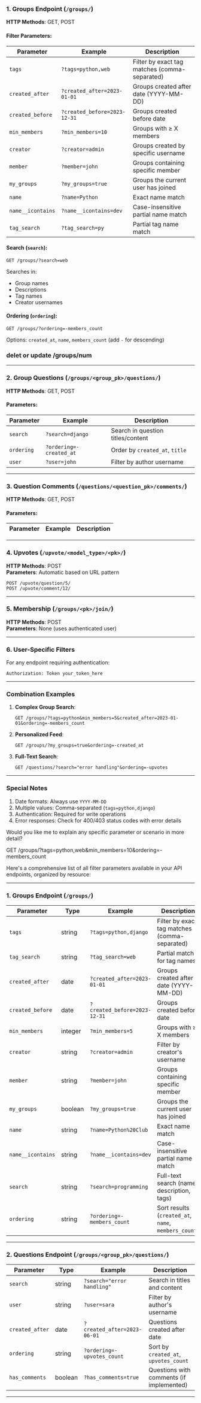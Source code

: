 

### **1. Groups Endpoint** (`/groups/`)
**HTTP Methods**: GET, POST 

#### **Filter Parameters**:
| Parameter | Example | Description |
|-----------|---------|-------------|
| `tags` | `?tags=python,web` | Filter by exact tag matches (comma-separated) |
| `created_after` | `?created_after=2023-01-01` | Groups created after date (YYYY-MM-DD) |
| `created_before` | `?created_before=2023-12-31` | Groups created before date |
| `min_members` | `?min_members=10` | Groups with ≥ X members |
| `creator` | `?creator=admin` | Groups created by specific username |
| `member` | `?member=john` | Groups containing specific member |
| `my_groups` | `?my_groups=true` | Groups the current user has joined |
| `name` | `?name=Python` | Exact name match |
| `name__icontains` | `?name__icontains=dev` | Case-insensitive partial name match |
| `tag_search` | `?tag_search=py` | Partial tag name match |

#### **Search** (`search`):
```http
GET /groups/?search=web
```
Searches in:
- Group names
- Descriptions
- Tag names
- Creator usernames

#### **Ordering** (`ordering`):
```http
GET /groups/?ordering=-members_count
```
Options: `created_at`, `name`, `members_count` (add `-` for descending)

### delet or update  /groups/num

---

### **2. Group Questions** (`/groups/<group_pk>/questions/`)
**HTTP Methods**: GET, POST

#### **Parameters**:
| Parameter | Example | Description |
|-----------|---------|-------------|
| `search` | `?search=django` | Search in question titles/content |
| `ordering` | `?ordering=-created_at` | Order by `created_at`, `title` |
| `user` | `?user=john` | Filter by author username |

---

### **3. Question Comments** (`/questions/<question_pk>/comments/`)
**HTTP Methods**: GET, POST

#### **Parameters**:
| Parameter | Example | Description |
|-----------|---------|-------------|


---

### **4. Upvotes** (`/upvote/<model_type>/<pk>/`)
**HTTP Methods**: POST  
**Parameters**: Automatic based on URL pattern
```http
POST /upvote/question/5/
POST /upvote/comment/12/
```

---

### **5. Membership** (`/groups/<pk>/join/`)
**HTTP Methods**: POST  
**Parameters**: None (uses authenticated user)

---

### **6. User-Specific Filters**
For any endpoint requiring authentication:
```http
Authorization: Token your_token_here
```

---

### **Combination Examples**
1. **Complex Group Search**:
   ```http
   GET /groups/?tags=python&min_members=5&created_after=2023-01-01&ordering=-members_count
   ```

2. **Personalized Feed**:
   ```http
   GET /groups/?my_groups=true&ordering=-created_at
   ```

3. **Full-Text Search**:
   ```http
   GET /questions/?search="error handling"&ordering=-upvotes
   ```

---

### **Special Notes**
1. Date formats: Always use `YYYY-MM-DD`
2. Multiple values: Comma-separated (`tags=python,django`)
3. Authentication: Required for write operations
4. Error responses: Check for 400/403 status codes with error details

Would you like me to explain any specific parameter or scenario in more detail?



GET /groups/?tags=python,web&min_members=10&ordering=-members_count




Here's a comprehensive list of all filter parameters available in your API endpoints, organized by resource:

---

### **1. Groups Endpoint** (`/groups/`)
| Parameter | Type | Example | Description |
|-----------|------|---------|-------------|
| `tags` | string | `?tags=python,django` | Filter by exact tag matches (comma-separated) |
| `tag_search` | string | `?tag_search=web` | Partial match for tag names |
| `created_after` | date | `?created_after=2023-01-01` | Groups created after date (YYYY-MM-DD) |
| `created_before` | date | `?created_before=2023-12-31` | Groups created before date |
| `min_members` | integer | `?min_members=5` | Groups with ≥ X members |
| `creator` | string | `?creator=admin` | Filter by creator's username |
| `member` | string | `?member=john` | Groups containing specific member |
| `my_groups` | boolean | `?my_groups=true` | Groups the current user has joined |
| `name` | string | `?name=Python%20Club` | Exact name match |
| `name__icontains` | string | `?name__icontains=dev` | Case-insensitive partial name match |
| `search` | string | `?search=programming` | Full-text search (name, description, tags) |
| `ordering` | string | `?ordering=-members_count` | Sort results (`created_at`, `name`, `members_count`) |

---

### **2. Questions Endpoint** (`/groups/<group_pk>/questions/`)
| Parameter | Type | Example | Description |
|-----------|------|---------|-------------|
| `search` | string | `?search="error handling"` | Search in titles and content |
| `user` | string | `?user=sara` | Filter by author's username |
| `created_after` | date | `?created_after=2023-06-01` | Questions created after date |
| `ordering` | string | `?ordering=-upvotes_count` | Sort by `created_at`, `upvotes_count` |
| `has_comments` | boolean | `?has_comments=true` | Questions with comments (if implemented) |

---
